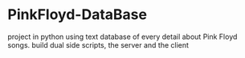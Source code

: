 # PinkFloyd-DataBase
project in python using text database of every detail about Pink Floyd songs. build dual side scripts, the server and the client
